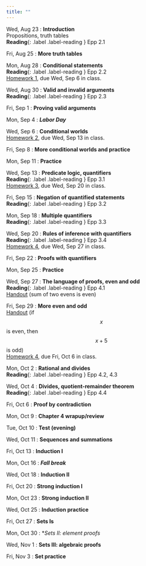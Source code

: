 ```yaml
---
title: ""
---
```


Wed, Aug 23
: **Introduction**  
  Propositions, truth tables  
  **Reading**{: .label .label-reading } Epp 2.1

Fri, Aug 25
: **More truth tables**  

Mon, Aug 28
: **Conditional statements**  
  **Reading**{: .label .label-reading } Epp 2.2  
  [Homework 1](homework/hw1.pdf), due Wed, Sep 6 in class.
  
Wed, Aug 30
: **Valid and invalid arguments**  
  **Reading**{: .label .label-reading } Epp 2.3  
  
Fri, Sep 1
: **Proving valid arguments**  

Mon, Sep 4
: **<i>Labor Day</i>**

Wed, Sep 6
: **Conditional worlds**  
  [Homework 2](homework/hw2.pdf), due Wed, Sep 13 in class.

Fri, Sep 8
: **More conditional worlds and practice**  

Mon, Sep 11
: **Practice**

Wed, Sep 13
: **Predicate logic, quantifiers**  
  **Reading**{: .label .label-reading } Epp 3.1  
  [Homework 3](homework/hw3.pdf), due Wed, Sep 20 in class.

Fri, Sep 15
: **Negation of quantified statements**  
  **Reading**{: .label .label-reading } Epp 3.2  

Mon, Sep 18
: **Multiple quantifiers**  
  **Reading**{: .label .label-reading } Epp 3.3  

Wed, Sep 20
: **Rules of inference with quantifiers**  
  **Reading**{: .label .label-reading } Epp 3.4  
  [Homework 4](homework/hw4.pdf), due Wed, Sep 27 in class.

Fri, Sep 22
: **Proofs with quantifiers**

Mon, Sep 25
: **Practice**

Wed, Sep 27
: **The language of proofs, even and odd**  
  **Reading**{: .label .label-reading } Epp 4.1  
  [Handout](proofs/sum-of-two-evens-is-even.pdf) (sum of two evens is even)

Fri, Sep 29
: **More even and odd**  
  [Handout](proofs/if-x-is-even-then-xplus5-is-odd.pdf) (if $$x$$ is even, then $$x+5$$ is odd)  
  [Homework 4](homework/hw5.pdf), due Fri, Oct 6 in class.

Mon, Oct 2
: **Rational and divides**  
  **Reading**{: .label .label-reading } Epp 4.2, 4.3

Wed, Oct 4
: **Divides, quotient-remainder theorem**  
  **Reading**{: .label .label-reading } Epp 4.4

Fri, Oct 6
: **Proof by contradiction**  

Mon, Oct 9
: **Chapter 4 wrapup/review**  

Tue, Oct 10
: **Test (evening)**  

Wed, Oct 11
: **Sequences and summations**  

Fri, Oct 13
: **Induction I**  

Mon, Oct 16
: **<i>Fall break</i>**  

Wed, Oct 18
: **Induction II**  

Fri, Oct 20
: **Strong induction I**  

Mon, Oct 23
: **Strong induction II**  

Wed, Oct 25
: **Induction practice**  

Fri, Oct 27
: **Sets Is**  

Mon, Oct 30
: **Sets II: element proofs*  

Wed, Nov 1
: **Sets III: algebraic proofs**  

Fri, Nov 3
: **Set practice**  

